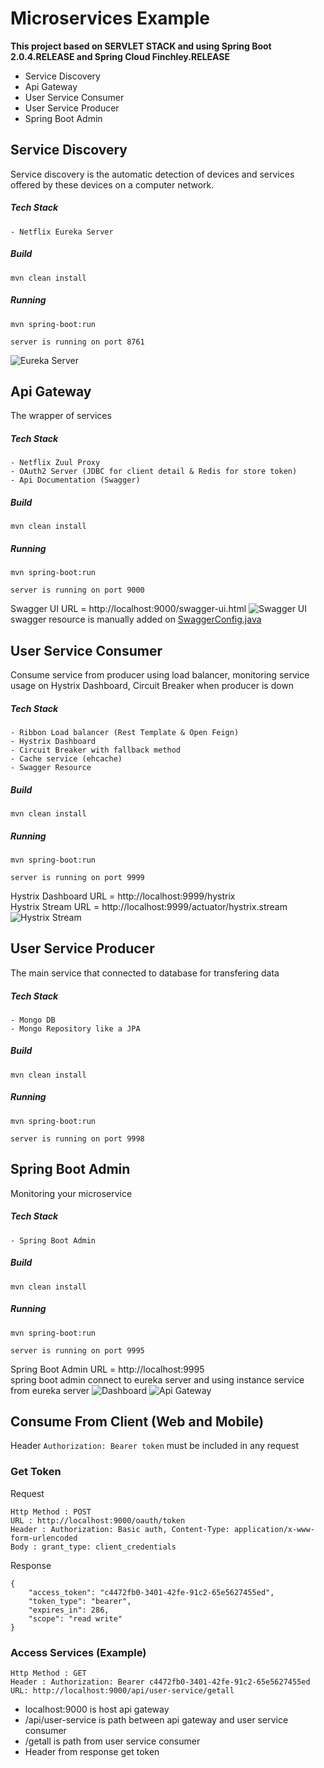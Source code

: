 # Microservices Example
**This project based on SERVLET STACK and using Spring Boot 2.0.4.RELEASE and Spring Cloud Finchley.RELEASE**
* Service Discovery
* Api Gateway
* User Service Consumer
* User Service Producer
* Spring Boot Admin

## Service Discovery
Service discovery is the automatic detection of devices and services offered by these devices on a computer network.
##### Tech Stack
```
- Netflix Eureka Server
```
##### Build
```
mvn clean install
```
##### Running
```
mvn spring-boot:run
```
` server is running on port 8761 `

![Eureka Server](https://github.com/ivandzf/microservice-example/blob/master/img/Screen%20Shot%202018-08-28%20at%2022.24.05.png)

## Api Gateway
The wrapper of services
##### Tech Stack
```
- Netflix Zuul Proxy
- OAuth2 Server (JDBC for client detail & Redis for store token)
- Api Documentation (Swagger)
```
##### Build
```
mvn clean install
```
##### Running
```
mvn spring-boot:run
```
` server is running on port 9000 `

Swagger UI URL = http://localhost:9000/swagger-ui.html
![Swagger UI](https://github.com/ivandzf/microservice-example/blob/master/img/Screen%20Shot%202018-08-28%20at%2022.24.38.png)
swagger resource is manually added on [SwaggerConfig.java](https://github.com/ivandzf/microservice-example/blob/master/api-gateway/src/main/java/org/ivandzf/microservice/apigateway/config/SwaggerConfig.java)

## User Service Consumer
Consume service from producer using load balancer, monitoring service usage on Hystrix Dashboard, Circuit Breaker when producer is down
##### Tech Stack
```
- Ribbon Load balancer (Rest Template & Open Feign)
- Hystrix Dashboard
- Circuit Breaker with fallback method
- Cache service (ehcache)
- Swagger Resource
```
##### Build
```
mvn clean install
```
##### Running
```
mvn spring-boot:run
```
` server is running on port 9999 `

Hystrix Dashboard URL = http://localhost:9999/hystrix <br>
Hystrix Stream URL = http://localhost:9999/actuator/hystrix.stream
![Hystrix Stream](https://github.com/ivandzf/microservice-example/blob/master/img/Screen%20Shot%202018-08-28%20at%2022.32.31.png)

## User Service Producer
The main service that connected to database for transfering data
##### Tech Stack
```
- Mongo DB
- Mongo Repository like a JPA
```
##### Build
```
mvn clean install
```
##### Running
```
mvn spring-boot:run
```
` server is running on port 9998 `

## Spring Boot Admin
Monitoring your microservice
##### Tech Stack
```
- Spring Boot Admin
```
##### Build
```
mvn clean install
```
##### Running
```
mvn spring-boot:run
```
` server is running on port 9995 `

Spring Boot Admin URL = http://localhost:9995 <br>
spring boot admin connect to eureka server and using instance service from eureka server
![Dashboard](https://github.com/ivandzf/microservice-example/blob/master/img/Screen%20Shot%202018-08-28%20at%2022.32.58.png)
![Api Gateway](https://github.com/ivandzf/microservice-example/blob/master/img/Screen%20Shot%202018-08-28%20at%2022.36.31.png)

## Consume From Client (Web and Mobile)
Header `Authorization: Bearer token` must be included in any request

### Get Token<br>
Request
```
Http Method : POST
URL : http://localhost:9000/oauth/token 
Header : Authorization: Basic auth, Content-Type: application/x-www-form-urlencoded
Body : grant_type: client_credentials
```
 
Response
```
{
    "access_token": "c4472fb0-3401-42fe-91c2-65e5627455ed",
    "token_type": "bearer",
    "expires_in": 286,
    "scope": "read write"
}
```

### Access Services (Example)
```
Http Method : GET
Header : Authorization: Bearer c4472fb0-3401-42fe-91c2-65e5627455ed
URL: http://localhost:9000/api/user-service/getall
```
* localhost:9000 is host api gateway
* /api/user-service is path between api gateway and user service consumer
* /getall is path from user service consumer
* Header from response get token
